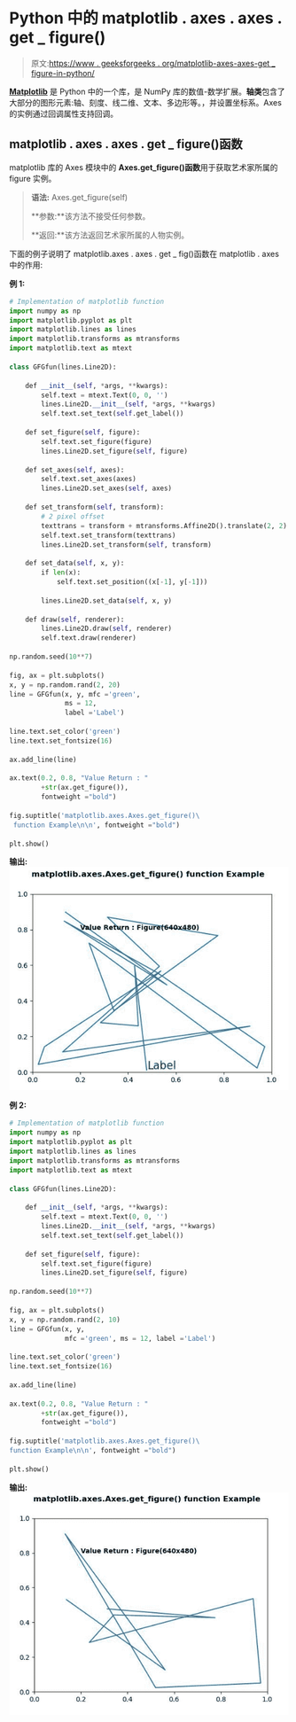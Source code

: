 # Python 中的 matplotlib . axes . axes . get _ figure()

> 原文:[https://www . geeksforgeeks . org/matplotlib-axes-axes-get _ figure-in-python/](https://www.geeksforgeeks.org/matplotlib-axes-axes-get_figure-in-python/)

**[Matplotlib](https://www.geeksforgeeks.org/python-introduction-matplotlib/)** 是 Python 中的一个库，是 NumPy 库的数值-数学扩展。**轴类**包含了大部分的图形元素:轴、刻度、线二维、文本、多边形等。，并设置坐标系。Axes 的实例通过回调属性支持回调。

## matplotlib . axes . axes . get _ figure()函数

matplotlib 库的 Axes 模块中的 **Axes.get_figure()函数**用于获取艺术家所属的 figure 实例。

> **语法:** Axes.get_figure(self)
> 
> **参数:**该方法不接受任何参数。
> 
> **返回:**该方法返回艺术家所属的人物实例。

下面的例子说明了 matplotlib.axes . axes . get _ fig()函数在 matplotlib . axes 中的作用:

**例 1:**

```py
# Implementation of matplotlib function
import numpy as np
import matplotlib.pyplot as plt
import matplotlib.lines as lines
import matplotlib.transforms as mtransforms
import matplotlib.text as mtext

class GFGfun(lines.Line2D):

    def __init__(self, *args, **kwargs):
        self.text = mtext.Text(0, 0, '')
        lines.Line2D.__init__(self, *args, **kwargs)
        self.text.set_text(self.get_label())

    def set_figure(self, figure):
        self.text.set_figure(figure)
        lines.Line2D.set_figure(self, figure)

    def set_axes(self, axes):
        self.text.set_axes(axes)
        lines.Line2D.set_axes(self, axes)

    def set_transform(self, transform):
        # 2 pixel offset
        texttrans = transform + mtransforms.Affine2D().translate(2, 2)
        self.text.set_transform(texttrans)
        lines.Line2D.set_transform(self, transform)

    def set_data(self, x, y):
        if len(x):
            self.text.set_position((x[-1], y[-1]))

        lines.Line2D.set_data(self, x, y)

    def draw(self, renderer):
        lines.Line2D.draw(self, renderer)
        self.text.draw(renderer)

np.random.seed(10**7)

fig, ax = plt.subplots()
x, y = np.random.rand(2, 20)
line = GFGfun(x, y, mfc ='green',
              ms = 12,
              label ='Label')

line.text.set_color('green')
line.text.set_fontsize(16)

ax.add_line(line)

ax.text(0.2, 0.8, "Value Return : "
        +str(ax.get_figure()), 
        fontweight ="bold")

fig.suptitle('matplotlib.axes.Axes.get_figure()\
 function Example\n\n', fontweight ="bold")

plt.show()
```

**输出:**
![](img/be6ccb3c6cfa8255d382fbf302ec65d4.png)

**例 2:**

```py
# Implementation of matplotlib function
import numpy as np
import matplotlib.pyplot as plt
import matplotlib.lines as lines
import matplotlib.transforms as mtransforms
import matplotlib.text as mtext

class GFGfun(lines.Line2D):

    def __init__(self, *args, **kwargs):
        self.text = mtext.Text(0, 0, '')
        lines.Line2D.__init__(self, *args, **kwargs)
        self.text.set_text(self.get_label())

    def set_figure(self, figure):
        self.text.set_figure(figure)
        lines.Line2D.set_figure(self, figure)

np.random.seed(10**7)

fig, ax = plt.subplots()
x, y = np.random.rand(2, 10)
line = GFGfun(x, y,
              mfc ='green', ms = 12, label ='Label')

line.text.set_color('green')
line.text.set_fontsize(16)

ax.add_line(line)

ax.text(0.2, 0.8, "Value Return : "
        +str(ax.get_figure()),
        fontweight ="bold")

fig.suptitle('matplotlib.axes.Axes.get_figure()\
function Example\n\n', fontweight ="bold")

plt.show()
```

**输出:**
![](img/32ef97971b4cb1f7c99747b13d22678e.png)